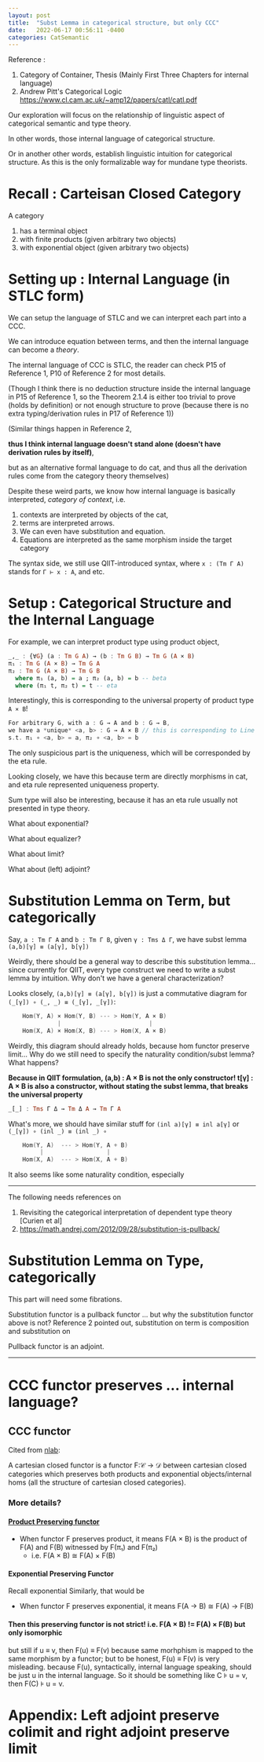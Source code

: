 ```yaml
---
layout: post
title:  "Subst Lemma in categorical structure, but only CCC"
date:   2022-06-17 00:56:11 -0400
categories: CatSemantic
---
```


Reference : 
1. Category of Container, Thesis (Mainly First Three Chapters for internal language)
2. Andrew Pitt's Categorical Logic https://www.cl.cam.ac.uk/~amp12/papers/catl/catl.pdf


Our exploration will focus on the relationship of linguistic aspect of categorical semantic and type theory. 

In other words, those internal language of categorical structure.

Or in another other words, establish linguistic intuition for categorical structure. As this is the only formalizable way for mundane type theorists.
<!-- 
the story this time is mainly about
  limit/colimit, adjoint, continuous/cocontinuous
  substitution functor
 -->
# Recall : Carteisan Closed Category
A category 
1. has a terminal object
2. with finite products (given arbitrary two objects)
3. with exponential object (given arbitrary two objects)


# Setting up : Internal Language (in STLC form)
We can setup the language of STLC and we can interpret each part into a CCC.

We can introduce equation between terms, and then the internal language can become a *theory*.

The internal language of CCC is STLC, the reader can check P15 of Reference 1, P10 of Reference 2 for most details.

(Though I think there is no deduction structure inside the internal language in P15 of Reference 1, so the Theorem 2.1.4 is either too trivial to prove (holds by definition) or not enough structure to prove (because there is no extra typing/derivation rules in P17 of Reference 1)) 

(Similar things happen in Reference 2, 

**thus I think internal language doesn't stand alone (doesn't have derivation rules by itself)**, 

but as an alternative formal language to do cat, and thus all the derivation rules come from the category theory themselves)

Despite these weird parts, we know how internal language is basically interpreted, *category of context*, i.e. 
1. contexts are interpreted by objects of the cat, 
2. terms are interpreted arrows. 
3. We can even have substitution and equation. 
4. Equations are interpreted as the same morphism inside the target category


The syntax side, we still use QIIT-introduced syntax, where `x : (Tm Γ A)` stands for `Γ ⊢ x : A`, and etc. 

# Setup : Categorical Structure and the Internal Language

For example, we can interpret product type using product object, 
```haskell
_,_ : {∀G} (a : Tm G A) → (b : Tm G B) → Tm G (A × B)
π₁ : Tm G (A × B) → Tm G A
π₂ : Tm G (A × B) → Tm G B
  where π₁ (a, b) = a ; π₂ (a, b) = b -- beta 
  where (π₁ t, π₂ t) = t -- eta
```
Interestingly, this is corresponding to the universal property of product type `A × B`!
```C
For arbitrary G, with a : G → A and b : G → B, 
we have a *unique* <a, b> : G → A × B // this is corresponding to Line 1
s.t. π₁ ∘ <a, b> = a, π₂ ∘ <a, b> = b
```
The only suspicious part is the uniqueness, which will be corresponded by the eta rule.

Looking closely, we have this because term are directly morphisms in cat, and eta rule represented uniqueness property.

Sum type will also be interesting, because it has an eta rule usually not presented in type theory.

What about exponential?

What about equalizer? 

What about limit?

What about (left) adjoint?

<!--  Show 
      in CCC how product is left adjoint to exponential -->

# Substitution Lemma on Term, but categorically

<!--
    Show why substitution can preserve in product, i.e.
    (a, b)[τ] ≡ (a[τ], b[τ])
    in categorical sense/meaning

    This is exactly τ : X → Y, with
    Hom(Y, A) × Hom(Y, B) ------ > Hom(Y, A × B)
              |                         |
    Hom(X, A) × Hom(X, B) ------ > Hom(X, A × B)

    Weirdly, this should already holds, because hom functor preserve limit
    ... thus why do we need to postulate it in the  
 -->
 
Say, `a : Tm Γ A` and `b : Tm Γ B`, given `γ : Tms Δ Γ`,
we have subst lemma `(a,b)[γ] ≡ (a[γ], b[γ])`

Weirdly, there should be a general way to describe this substitution lemma... since currently for QIIT, every type construct we need to write a subst lemma by intuition. Why don't we have a general characterization?

Looks closely, `(a,b)[γ] ≡ (a[γ], b[γ])` is just a commutative diagram
for ` (_[γ]) ∘ (_, _) ≡ (_[γ], _[γ])`:
```C
    Hom(Y, A) × Hom(Y, B) --- > Hom(Y, A × B)
              |                         |
    Hom(X, A) × Hom(X, B) --- > Hom(X, A × B)
```
Weirdly, this diagram should already holds, because hom functor preserve limit... Why do we still need to specify the naturality condition/subst lemma? What happens? 

**Because in QIIT formulation, (a,b) : A × B is not the only constructor! t[γ] : A × B is also a constructor, without stating the subst lemma, that breaks the universal property**

```haskell
_[_] : Tms Γ Δ → Tm Δ A → Tm Γ A


```

What's more, we should have similar stuff for `(inl a)[γ] ≡ inl a[γ]`
or `(_[γ]) ∘ (inl _) ≡ (inl _) ∘`
```C
    Hom(Y, A)  --- > Hom(Y, A + B)
         |                  |    
    Hom(X, A)  --- > Hom(X, A + B)
```
It also seems like some naturality condition, especially 

***

The following needs references on 
1. Revisiting the categorical interpretation of dependent type theory [Curien et al]
2. https://math.andrej.com/2012/09/28/substitution-is-pullback/
# Substitution Lemma on Type, categorically
This part will need some fibrations.

Substitution functor is a pullback functor ... but why the substitution functor above is not? Reference 2 pointed out, substitution on term is composition and substitution on 

Pullback functor is an adjoint.

<!--
  A lot of categorical structure is limit and colimit
  for example product and coproduct

  Recall (co)continuous preserves (co)limit
  and show how this kind of functor can preserve product and coproduct
  i.e. 
  makes the connection between (a, b)[τ] ≡ (a[τ], b[τ]) and this continuity
    of substitution functor concrete

  Note  Right Adjoint preserves limit
  left adjoint preserves colimit
  show substitution functor has both left and right adjoint
    as dependent function and depednent pair
  
  The categorical meaning of 
  (A × B)[τ] ≡ A[τ] × B[τ]

  (∏ A B)[τ] ≡ ∏ A[τ] B[τ↑]

  Because depednet function has this τ↑, substutition functor is 
  not really "preserving" the structure, can we still make depednent product
    a limit in certain category and then substitution is still functor
      and thus preserve that limit?
  
  (∏ A B)[τ] ≡ ∏ A[τ] B[τ↑] this stuff seem beck-chevalley condition
 -->



 <!-- 
  Show how depednent product is constructed in CwF using internal language
  basically review 
  https://www.cs.le.ac.uk/people/ma139/docs/thesis.pdf
    (Category of Containers)
  
  Show how Fibration is coming to the picture
  the equivalence between fibration, indexed category, and Cwf(?)
  -->

***
# CCC functor preserves ... internal language?
## CCC functor
Cited from [nlab](https://ncatlab.org/nlab/show/cartesian+closed+functor):

A cartesian closed functor is a functor F:𝒞 → 𝒟 between cartesian closed categories which preserves both products and exponential objects/internal homs (all the structure of cartesian closed categories).


### More details?
#### [Product Preserving functor](https://ncatlab.org/nlab/show/product-preserving+functor) 
* When functor F preserves product, it means F(A × B) is the product of F(A) and F(B) witnessed by F(π₁) and F(π₂)
  * i.e. F(A × B) ≅ F(A) × F(B)  
#### Exponential Preserving Functor
Recall exponential 
Similarly, that would be
* When functor F preserves exponential, it means F(A → B) ≅ F(A) → F(B) 

#### Then this preserving functor is not strict! i.e. F(A × B) != F(A) × F(B) but only isomorphic

but still if u ≡ v, then F(u) ≡ F(v) because same morhphism is mapped to the same morphism by a functor; 
but to be honest, F(u) ≡ F(v) is very misleading. because F(u), syntactically, internal language speaking, should be just u in the internal language. So it should be something like C ⊧ u = v, then F(C) ⊧ u = v. 

# Appendix: Left adjoint preserve colimit and right adjoint preserve limit
